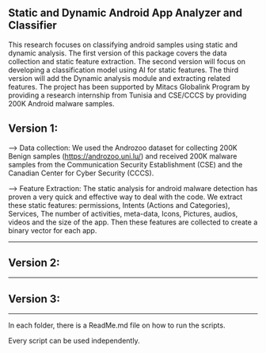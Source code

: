 ## Static and Dynamic Android App Analyzer and Classifier

This research focuses on classifying android samples using static and dynamic analysis. The first version of this package covers the data collection and static feature extraction. The second version will focus on developing a classification model using AI for static features. The third version will add the Dynamic analysis module and extracting related features. 
The project has been supported by Mitacs Globalink Program by providing a research internship from Tunisia and CSE/CCCS by providing 200K Android malware samples. 

## Version 1: 

--> Data collection: We used the Androzoo dataset for collecting 200K Benign samples (https://androzoo.uni.lu/) and received 200K malware samples from the Communication Security Establishment (CSE) and the Canadian Center for Cyber Security (CCCS).

--> Feature Extraction: The static analysis for android malware detection has proven a very quick and effective way to deal with the code. We extract these static features: permissions, Intents (Actions and Categories), Services, The number of activities, meta-data, Icons, Pictures, audios, videos and the size of the app. Then these features are collected to create a binary vector for each app.

------------------------------------------------------
## Version 2:

------------------------------------------------------
## Version 3:

------------------------------------------------------

In each folder, there is a ReadMe.md file on how to run the scripts. 

Every script can be used independently.
